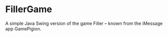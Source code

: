 # FillerGame
A simple Java Swing version of the game Filler – known from the iMessage app GamePigion.
